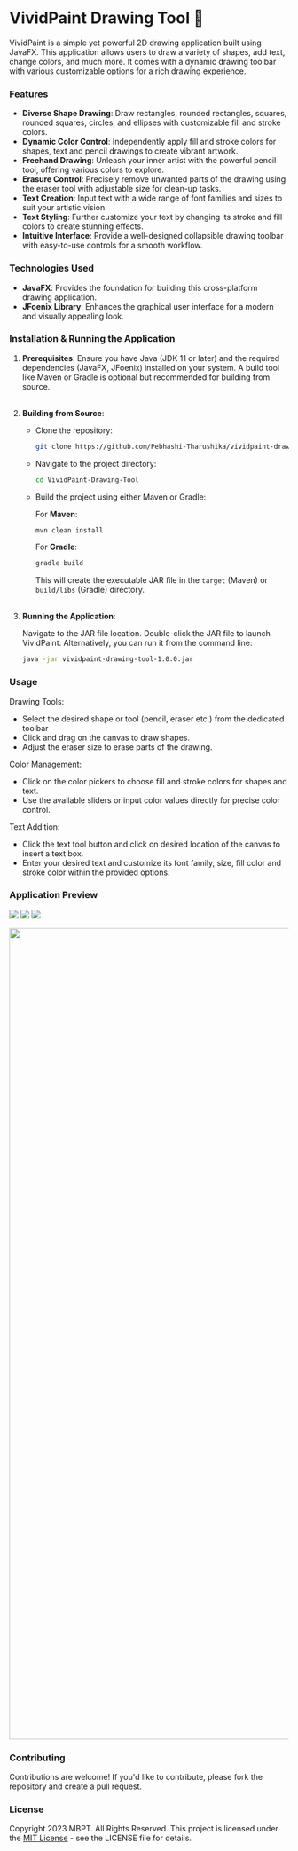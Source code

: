 # VividPaint Drawing Tool 🎨
VividPaint is a simple yet powerful 2D drawing application built using JavaFX. This application allows users to draw a variety of shapes, add text, change colors, and much more. It comes with a dynamic drawing toolbar with various customizable options for a rich drawing experience.

### Features
- **Diverse Shape Drawing**: Draw rectangles, rounded rectangles, squares, rounded squares, circles, and ellipses with customizable fill and stroke colors.
- **Dynamic Color Control**: Independently apply fill and stroke colors for shapes, text and pencil drawings to create vibrant artwork.
- **Freehand Drawing**: Unleash your inner artist with the powerful pencil tool, offering various colors to explore.
- **Erasure Control**: Precisely remove unwanted parts of the drawing using the eraser tool with adjustable size for clean-up tasks.
- **Text Creation**: Input text with a wide range of font families and sizes to suit your artistic vision.
- **Text Styling**: Further customize your text by changing its stroke and fill colors to create stunning effects.
- **Intuitive Interface**: Provide a well-designed collapsible drawing toolbar with easy-to-use controls for a smooth workflow.


### Technologies Used
- **JavaFX**: Provides the foundation for building this cross-platform drawing application.
- **JFoenix Library**: Enhances the graphical user interface for a modern and visually appealing look.


### Installation & Running the Application

1. **Prerequisites**: Ensure you have Java (JDK 11 or later) and the required dependencies (JavaFX, JFoenix) installed on your system. A build tool like Maven or Gradle is optional but recommended for building from source.
<br><br>

2. **Building from Source**:
   - Clone the repository:
     ```bash
     git clone https://github.com/Pebhashi-Tharushika/vividpaint-drawing-tool.git
     ```
   - Navigate to the project directory:
     ```bash
     cd VividPaint-Drawing-Tool
     ```
   - Build the project using either Maven or Gradle:

     For **Maven**:
     ```bash
     mvn clean install
     ```
     For **Gradle**:
     ```bash
     gradle build
     ```

     This will create the executable JAR file in the `target` (Maven) or `build/libs` (Gradle) directory.
<br><br>

3. **Running the Application**: 

   Navigate to the JAR file location. Double-click the JAR file to launch VividPaint. Alternatively, you can run it from the command line:

   ```bash
   java -jar vividpaint-drawing-tool-1.0.0.jar


### Usage
Drawing Tools:
- Select the desired shape or tool (pencil, eraser etc.) from the dedicated toolbar
- Click and drag on the canvas to draw shapes.
- Adjust the eraser size to erase parts of the drawing.

Color Management:
- Click on the color pickers to choose fill and stroke colors for shapes and text.
- Use the available sliders or input color values directly for precise color control.

Text Addition:
- Click the text tool button and click on desired location of the canvas to insert a text box.
- Enter your desired text and customize its font family, size, fill color and stroke color within the provided options.

### Application Preview
![](assets/preview1.png) 
![](assets/preview2.png) 
![](assets/preview3.png) 


<p>
  <img src="assets/preview4.gif" width="1463px" />
</p>




### Contributing
Contributions are welcome! If you'd like to contribute, please fork the repository and create a pull request.


### License
Copyright 2023 MBPT. All Rights Reserved.
This project is licensed under the [MIT License](LICENSE) - see the LICENSE file for details.

